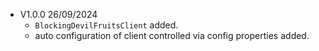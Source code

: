 - V1.0.0 26/09/2024
  - `BlockingDevilFruitsClient` added.
  - auto configuration of client controlled via config properties added.
